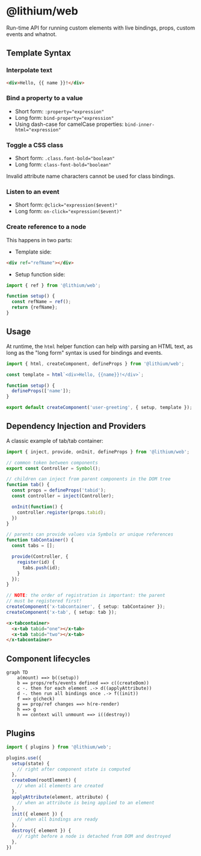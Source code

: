 # @lithium/web

Run-time API for running custom elements with live bindings, props, custom events and whatnot.

## Template Syntax

### Interpolate text

```html
<div>Hello, {{ name }}!</div>
```

### Bind a property to a value

- Short form: `:property="expression"`
- Long form: `bind-property="expression"`
- Using dash-case for camelCase properties: `bind-inner-html="expression"`

### Toggle a CSS class

- Short form: `.class.font-bold="boolean"`
- Long form: `class-font-bold="boolean"`

Invalid attribute name characters cannot be used for class bindings.

### Listen to an event

- Short form: `@click="expression($event)"`
- Long form: `on-click="expression($event)"`

### Create reference to a node

This happens in two parts:

- Template side:

```html
<div ref="refName"></div>
```

- Setup function side:

```js
import { ref } from '@lithium/web';

function setup() {
  const refName = ref();
  return {refName};
}
```

## Usage

At runtime, the `html` helper function can help with parsing an HTML text, as long as the "long form" syntax is used for bindings and events.

```ts
import { html, createComponent, defineProps } from '@lithium/web';

const template = html`<div>Hello, {{name}}!</div>`;

function setup() {
  defineProps(['name']);
}

export default createComponent('user-greeting', { setup, template });
```

## Dependency Injection and Providers

A classic example of tab/tab container:

```ts
import { inject, provide, onInit, defineProps } from '@lithium/web';

// common token between components
export const Controller = Symbol();

// children can inject from parent components in the DOM tree
function tab() {
  const props = defineProps('tabid');
  const controller = inject(Controller);

  onInit(function() {
    controller.register(props.tabid);
  })
}

// parents can provide values via Symbols or unique references
function tabContainer() {
  const tabs = [];

  provide(Controller, {
    register(id) {
      tabs.push(id);
    }
  });
}

// NOTE: the order of registration is important: the parent
// must be registered first!
createComponent('x-tabcontainer', { setup: tabContainer });
createComponent('x-tab', { setup: tab });

```

```html
<x-tabcontainer>
  <x-tab tabid="one"></x-tab>
  <x-tab tabid="two"></x-tab>
</x-tabcontainer>
```

## Component lifecycles

```mermaid
graph TD
    a(mount) ==> b((setup))
    b == props/refs/events defined ==> c((createDom))
    c -. then for each element .-> d((applyAttribute))
    d -. then run all bindings once .-> f((init))
    f ==> g(check)
    g == prop/ref changes ==> h(re-render)
    h ==> g
    h == context will unmount ==> i((destroy))
```

## Plugins

```js
import { plugins } from '@lithium/web';

plugins.use({
  setup(state) {
    // right after component state is computed
  },
  createDom(rootElement) {
    // when all elements are created
  },
  applyAttribute(element, attribute) {
    // when an attribute is being applied to an element
  },
  init({ element }) {
    // when all bindings are ready
  },
  destroy({ element }) {
    // right before a node is detached from DOM and destroyed
  },
})

```